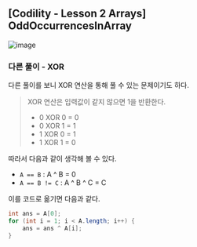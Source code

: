 ## [Codility - Lesson 2 Arrays] OddOccurrencesInArray

![image](https://user-images.githubusercontent.com/22045163/101767118-224a7380-3b27-11eb-9a99-4f33c176d075.png)

### 다른 풀이 - XOR

다른 풀이를 보니 XOR 연산을 통해 풀 수 있는 문제이기도 하다.

> XOR 연산은 입력값이 같지 않으면 1을 반환한다.
> 
> - 0 XOR 0 = 0
> - 0 XOR 1 = 1
> - 1 XOR 0 = 1
> - 1 XOR 1 = 0

따라서 다음과 같이 생각해 볼 수 있다.

- `A == B` : A ^ B = 0
- `A == B != C` : A ^ B ^ C = C

이를 코드로 옮기면 다음과 같다.

```java
int ans = A[0];
for (int i = 1; i < A.length; i++) {
    ans = ans ^ A[i];
}
```
